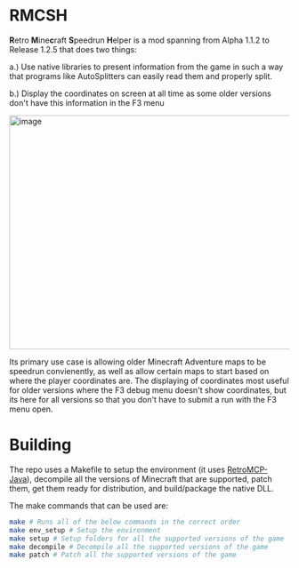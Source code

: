 # RMCSH

**R**etro **M**ine**c**raft **S**peedrun **H**elper is a mod spanning from Alpha 1.1.2 to Release 1.2.5 that does two things:

a.) Use native libraries to present information from the game in such a way that programs like AutoSplitters can easily read them and properly split.

b.) Display the coordinates on screen at all time as some older versions don't have this information in the F3 menu

<img width="888" height="421" alt="image" src="https://github.com/user-attachments/assets/2c5941e4-9fb0-4d31-8a0c-4320247f9a55" />

Its primary use case is allowing older Minecraft Adventure maps to be speedrun convienently, as well as allow certain maps to start based on where the player coordinates are. The displaying of coordinates most useful for older versions where the F3 debug menu doesn't show coordinates, but its here for all versions so that you don't have to submit a run with the F3 menu open.

# Building

The repo uses a Makefile to setup the environment (it uses [RetroMCP-Java](https://github.com/MCPHackers/RetroMCP-Java)), decompile all the versions of Minecraft that are supported, patch them, get them ready for distribution, and build/package the native DLL.

The make commands that can be used are:

```sh
make # Runs all of the below commands in the correct order
make env_setup # Setup the environment
make setup # Setup folders for all the supported versions of the game
make decompile # Decompile all the supported versions of the game
make patch # Patch all the supported versions of the game
```